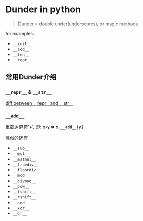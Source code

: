 # Dunder in python
> Dunder = double under(underscores), or magic methods

for examples:
- `__init__`
- `__add__`
- `__len__`
- `__repr__`

## 常用Dunder介绍
### `__repr__` & `__str__`

[diff between \_\_repr\_\_and \_\_str\_\_](./str_repr_diff.md)

### `__add__`
重载运算符'+', 即:
    **`x+y` => `x.__add__(y)`** 

类似的还有

- `__sub__`
- `__mul__`
- `__matmul__`
- `__truediv__`
- `__floordiv__`
- `__mod__`
- `__divmod__`
- `__pow__`
- `__lshift__`
- `__rshift__`
- `__and__`
- `__xor__`
- `__or__`
